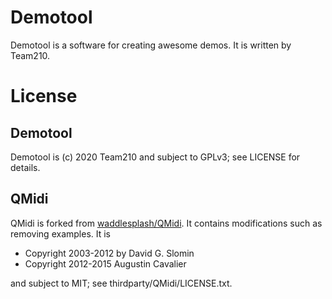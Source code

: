 # Demotool
Demotool is a software for creating awesome demos. It is written by Team210.

# License

## Demotool
Demotool is (c) 2020 Team210 and subject to GPLv3; see LICENSE for details.

## QMidi
QMidi is forked from [waddlesplash/QMidi](https://github.com/waddlesplash/QMidi). It contains modifications such as removing examples. It is 

* Copyright 2003-2012 by David G. Slomin
* Copyright 2012-2015 Augustin Cavalier <waddlesplash>

and subject to MIT; see thirdparty/QMidi/LICENSE.txt.
